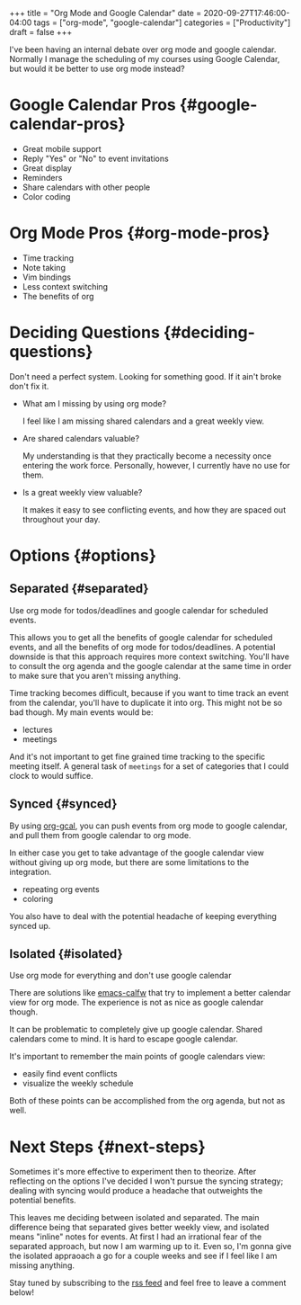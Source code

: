 +++
title = "Org Mode and Google Calendar"
date = 2020-09-27T17:46:00-04:00
tags = ["org-mode", "google-calendar"]
categories = ["Productivity"]
draft = false
+++

I've been having an internal debate over org mode and google calendar. Normally I manage the scheduling of my courses using Google Calendar, but would it be better to use org mode instead?


# Google Calendar Pros {#google-calendar-pros}

-   Great mobile support
-   Reply "Yes" or "No" to event invitations
-   Great display
-   Reminders
-   Share calendars with other people
-   Color coding


# Org Mode Pros {#org-mode-pros}

-   Time tracking
-   Note taking
-   Vim bindings
-   Less context switching
-   The benefits of org


# Deciding Questions {#deciding-questions}

Don't need a perfect system. Looking for something good. If it ain't broke don't fix it.

-   What am I missing by using org mode?

    I feel like I am missing shared calendars and a great weekly view.
-   Are shared calendars valuable?

    My understanding is that they practically become a necessity once entering the work force. Personally, however, I currently have no use for them.
-   Is a great weekly view valuable?

    It makes it easy to see conflicting events, and how they are spaced out throughout your day.


# Options {#options}


## Separated {#separated}

Use org mode for todos/deadlines and google calendar for scheduled events.

This allows you to get all the benefits of google calendar for scheduled events, and all the benefits of org mode for todos/deadlines. A potential downside is that this approach requires more context switching. You'll have to consult the org agenda and the google calendar at the same time in order to make sure that you aren't missing anything.

Time tracking becomes difficult, because if you want to time track an event from the calendar, you'll have to duplicate it into org. This might not be so bad though. My main events would be:

-   lectures
-   meetings

And it's not important to get fine grained time tracking to the specific meeting itself. A general task of `meetings` for a set of categories that I could clock to would suffice.


## Synced {#synced}

By using [org-gcal](https://github.com/myuhe/org-gcal.el), you can push events from org mode to google calendar, and pull them from google calendar to org mode.

In either case you get to take advantage of the google calendar view without giving up org mode, but there are some limitations to the integration.

-   repeating org events
-   coloring

You also have to deal with the potential headache of keeping everything synced up.


## Isolated {#isolated}

Use org mode for everything and don't use google calendar

There are solutions like [emacs-calfw](https://github.com/kiwanami/emacs-calfw/) that try to implement a better calendar view for org mode. The experience is not as nice as google calendar though.

It can be problematic to completely give up google calendar. Shared calendars come to mind. It is hard to escape google calendar.

It's important to remember the main points of google calendars view:

-   easily find event conflicts
-   visualize the weekly schedule

Both of these points can be accomplished from the org agenda, but not as well.


# Next Steps {#next-steps}

Sometimes it's more effective to experiment then to theorize. After reflecting on the options I've decided I won't pursue the syncing strategy; dealing with syncing would produce a headache that outweights the potential benefits.

This leaves me deciding between isolated and separated. The main difference being that separated gives better weekly view, and isolated means "inline" notes for events.  At first I had an irrational fear of the separated approach, but now I am warming up to it. Even so, I'm gonna give the isolated appraoach a go for a couple weeks and see if I feel like I am missing anything.

Stay tuned by subscribing to the [rss feed](https://colekillian.com/index.xml) and feel free to leave a comment below!
